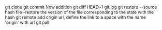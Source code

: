 git clone
git commit
New addition
git diff HEAD~1
git log
git restore --source hash file
	-restore the version of the file corresponding to the state with the hash
git remote add origin url, define the link to a space with the name 'origin' with url
git pull
